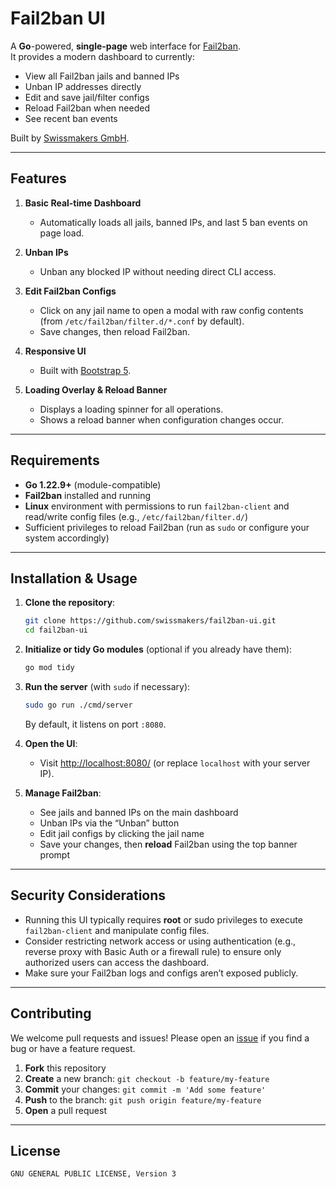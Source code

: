 # Fail2ban UI

A **Go**-powered, **single-page** web interface for [Fail2ban](https://www.fail2ban.org/).  
It provides a modern dashboard to currently:

- View all Fail2ban jails and banned IPs
- Unban IP addresses directly
- Edit and save jail/filter configs
- Reload Fail2ban when needed
- See recent ban events

Built by [Swissmakers GmbH](https://swissmakers.ch).

---

## Features

1. **Basic Real-time Dashboard**  
   - Automatically loads all jails, banned IPs, and last 5 ban events on page load.

2. **Unban IPs**  
   - Unban any blocked IP without needing direct CLI access.

3. **Edit Fail2ban Configs**  
   - Click on any jail name to open a modal with raw config contents (from `/etc/fail2ban/filter.d/*.conf` by default).  
   - Save changes, then reload Fail2ban.

4. **Responsive UI**  
   - Built with [Bootstrap 5](https://getbootstrap.com/).

5. **Loading Overlay & Reload Banner**  
   - Displays a loading spinner for all operations.  
   - Shows a reload banner when configuration changes occur.

---

## Requirements

- **Go 1.22.9+** (module-compatible)
- **Fail2ban** installed and running
- **Linux** environment with permissions to run `fail2ban-client` and read/write config files (e.g., `/etc/fail2ban/filter.d/`)
- Sufficient privileges to reload Fail2ban (run as `sudo` or configure your system accordingly)

---

## Installation & Usage

1. **Clone the repository**:
   ```bash
   git clone https://github.com/swissmakers/fail2ban-ui.git
   cd fail2ban-ui
   ```

2. **Initialize or tidy Go modules** (optional if you already have them):
   ```bash
   go mod tidy
   ```

3. **Run the server** (with `sudo` if necessary):
   ```bash
   sudo go run ./cmd/server
   ```
   By default, it listens on port `:8080`.

4. **Open the UI**:
   - Visit [http://localhost:8080/](http://localhost:8080/) (or replace `localhost` with your server IP).

5. **Manage Fail2ban**:
   - See jails and banned IPs on the main dashboard
   - Unban IPs via the “Unban” button
   - Edit jail configs by clicking the jail name
   - Save your changes, then **reload** Fail2ban using the top banner prompt

---

## Security Considerations

- Running this UI typically requires **root** or sudo privileges to execute `fail2ban-client` and manipulate config files.  
- Consider restricting network access or using authentication (e.g., reverse proxy with Basic Auth or a firewall rule) to ensure only authorized users can access the dashboard.  
- Make sure your Fail2ban logs and configs aren’t exposed publicly.

---

## Contributing

We welcome pull requests and issues! Please open an [issue](./issues) if you find a bug or have a feature request.

1. **Fork** this repository
2. **Create** a new branch: `git checkout -b feature/my-feature`
3. **Commit** your changes: `git commit -m 'Add some feature'`
4. **Push** to the branch: `git push origin feature/my-feature`
5. **Open** a pull request

---

## License

```text
GNU GENERAL PUBLIC LICENSE, Version 3
```